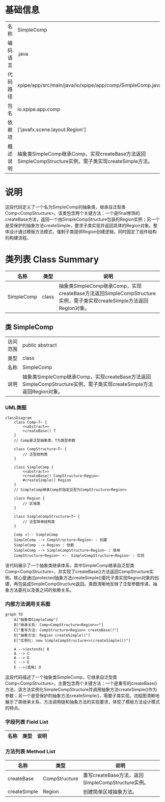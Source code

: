 # 基础信息

|      |      |
|------|------|
| 名称 | SimpleComp |
| 编码语言 | .java |
| 代码路径 | xpipe/app/src/main/java/io/xpipe/app/comp/SimpleComp.java |
| 包名 | io.xpipe.app.comp |
| 依赖项 | ['javafx.scene.layout.Region'] |
| 概述说明 | 抽象类SimpleComp继承Comp，实现createBase方法返回SimpleCompStructure实例，需子类实现createSimple方法。 |

# 说明

这段代码定义了一个名为SimpleComp的抽象类，继承自泛型类Comp<CompStructure<Region>>。该类包含两个关键方法：一个是final修饰的createBase方法，返回一个由SimpleCompStructure包装的Region实例；另一个是受保护的抽象方法createSimple，要求子类实现并返回具体的Region对象。整体设计通过模板方法模式，强制子类提供Region创建逻辑，同时固定了组件结构的构建流程。

# 类列表 Class Summary

| 名称   | 类型  | 说明 |
|-------|------|-------------|
| SimpleComp | class | 抽象类SimpleComp继承Comp，实现createBase方法返回SimpleCompStructure实例，需子类实现createSimple方法返回Region对象。 |



## 类 SimpleComp

|      |      |
|------|------|
| 访问范围 | public abstract |
| 类型 | class |
| 名称 | SimpleComp |
| 说明 | 抽象类SimpleComp继承Comp，实现createBase方法返回SimpleCompStructure实例，需子类实现createSimple方法返回Region对象。 |


### UML类图

```mermaid
classDiagram
    class Comp~T~ {
        <<abstract>>
        +createBase() T
    }
    // Comp是泛型抽象类，T为类型参数

    class CompStructure~T~ {
        // 泛型结构类
    }

    class SimpleComp {
        <<abstract>>
        +createBase() CompStructure~Region~
        #createSimple() Region
    }
    // SimpleComp继承Comp并指定泛型为CompStructure<Region>

    class Region {
        // 区域类
    }

    class SimpleCompStructure~T~ {
        // 泛型简单结构类
    }

    Comp <|-- SimpleComp
    SimpleComp --> CompStructure~Region~ : 创建
    SimpleComp --> Region : 依赖
    SimpleComp --> SimpleCompStructure~Region~ : 使用
    CompStructure~Region~ <-- SimpleCompStructure~Region~ : 实现
```

该代码展示了一个抽象类继承体系，其中SimpleComp继承自泛型类Comp<CompStructure<Region>>，并实现了createBase()方法返回CompStructure<Region>实例。核心是通过protected抽象方法createSimple()委托子类实现Region对象的创建，再包装成SimpleCompStructure返回。类图清晰地反映了泛型参数传递、抽象方法委托以及类之间的依赖关系。


### 内部方法调用关系图

```mermaid
graph TD
    A["抽象类SimpleComp"]
    B["继承关系: Comp<CompStructure<Region>>"]
    C["重写方法: CompStructure<Region> createBase()"]
    D["抽象方法: Region createSimple()"]
    E["实例化: new SimpleCompStructure<>(createSimple())"]

    A -->|extends| B
    A --> C
    A --> D
    C --> E
    E -->|调用| D
```

这段代码描述了一个抽象类SimpleComp，它继承自泛型类Comp<CompStructure<Region>>。主要包含两个关键方法：一个是重写的createBase()方法，该方法实例化SimpleCompStructure并调用抽象方法createSimple()作为参数；另一个是受保护的抽象方法createSimple()，需要子类实现。流程图清晰地展示了类继承关系、方法调用链和抽象方法的实现要求，体现了模板方法设计模式的特点。

### 字段列表 Field List

| 名称  | 类型  | 说明 |
|-------|-------|------|

### 方法列表 Method List

| 名称  | 类型  | 说明 |
|-------|-------|------|
| createBase | CompStructure<Region> | 重写createBase方法，返回SimpleCompStructure实例。 |
| createSimple | Region | 创建简单区域抽象方法。 |




